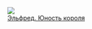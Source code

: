 ![](/books/sf_history/Вера%20Ковальчук/Эльфред.%20Юность%20короля.jpg)  
[Эльфред. Юность короля](/books/sf_history/Вера%20Ковальчук/Эльфред.%20Юность%20короля)